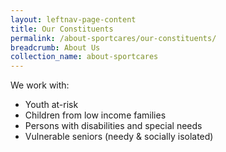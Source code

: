 ```yaml
---
layout: leftnav-page-content
title: Our Constituents
permalink: /about-sportcares/our-constituents/
breadcrumb: About Us
collection_name: about-sportcares
---
```


We work with:
* Youth at-risk
* Children from low income families 
* Persons with disabilities and special needs
* Vulnerable seniors (needy & socially isolated)
